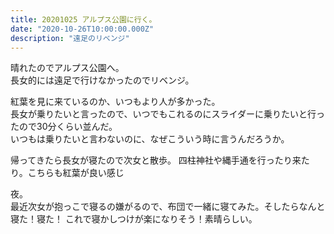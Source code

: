 ```yaml
---
title: 20201025 アルプス公園に行く。
date: "2020-10-26T10:00:00.000Z"
description: "遠足のリベンジ"
---
```


晴れたのでアルプス公園へ。  
長女的には遠足で行けなかったのでリベンジ。

紅葉を見に来ているのか、いつもより人が多かった。  
長女が乗りたいと言ったので、いつでもこれるのにスライダーに乗りたいと行ったので30分くらい並んだ。  
いつもは乗りたいと言わないのに、なぜこういう時に言うんだろうか。

帰ってきたら長女が寝たので次女と散歩。
四柱神社や縄手通を行ったり来たり。こちらも紅葉が良い感じ  

夜。  
最近次女が抱っこで寝るの嫌がるので、布団で一緒に寝てみた。そしたらなんと寝た！寝た！
これで寝かしつけが楽になりそう！素晴らしい。